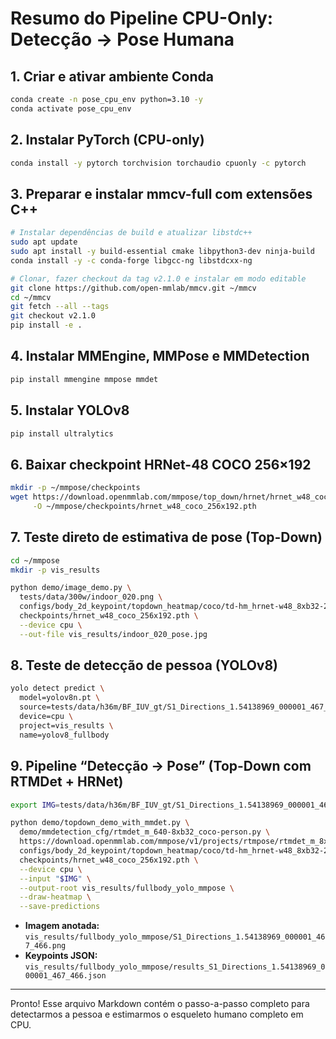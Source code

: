 # Resumo do Pipeline CPU-Only: Detecção → Pose Humana

## 1. Criar e ativar ambiente Conda

```bash
conda create -n pose_cpu_env python=3.10 -y
conda activate pose_cpu_env
```

## 2. Instalar PyTorch (CPU-only)

```bash
conda install -y pytorch torchvision torchaudio cpuonly -c pytorch
```

## 3. Preparar e instalar **mmcv-full** com extensões C++

```bash
# Instalar dependências de build e atualizar libstdc++
sudo apt update
sudo apt install -y build-essential cmake libpython3-dev ninja-build
conda install -y -c conda-forge libgcc-ng libstdcxx-ng

# Clonar, fazer checkout da tag v2.1.0 e instalar em modo editable
git clone https://github.com/open-mmlab/mmcv.git ~/mmcv
cd ~/mmcv
git fetch --all --tags
git checkout v2.1.0
pip install -e .
```

## 4. Instalar MMEngine, MMPose e MMDetection

```bash
pip install mmengine mmpose mmdet
```

## 5. Instalar YOLOv8

```bash
pip install ultralytics
```

## 6. Baixar checkpoint HRNet-48 COCO 256×192

```bash
mkdir -p ~/mmpose/checkpoints
wget https://download.openmmlab.com/mmpose/top_down/hrnet/hrnet_w48_coco_256x192-b9e0b3ab_20200708.pth \
     -O ~/mmpose/checkpoints/hrnet_w48_coco_256x192.pth
```

## 7. Teste direto de estimativa de pose (Top-Down)

```bash
cd ~/mmpose
mkdir -p vis_results

python demo/image_demo.py \
  tests/data/300w/indoor_020.png \
  configs/body_2d_keypoint/topdown_heatmap/coco/td-hm_hrnet-w48_8xb32-210e_coco-256x192.py \
  checkpoints/hrnet_w48_coco_256x192.pth \
  --device cpu \
  --out-file vis_results/indoor_020_pose.jpg
```

## 8. Teste de detecção de pessoa (YOLOv8)

```bash
yolo detect predict \
  model=yolov8n.pt \
  source=tests/data/h36m/BF_IUV_gt/S1_Directions_1.54138969_000001_467_466.png \
  device=cpu \
  project=vis_results \
  name=yolov8_fullbody
```

## 9. Pipeline “Detecção → Pose” (Top-Down com RTMDet + HRNet)

```bash
export IMG=tests/data/h36m/BF_IUV_gt/S1_Directions_1.54138969_000001_467_466.png

python demo/topdown_demo_with_mmdet.py \
  demo/mmdetection_cfg/rtmdet_m_640-8xb32_coco-person.py \
  https://download.openmmlab.com/mmpose/v1/projects/rtmpose/rtmdet_m_8xb32-100e_coco-obj365-person-235e8209.pth \
  configs/body_2d_keypoint/topdown_heatmap/coco/td-hm_hrnet-w48_8xb32-210e_coco-256x192.py \
  checkpoints/hrnet_w48_coco_256x192.pth \
  --device cpu \
  --input "$IMG" \
  --output-root vis_results/fullbody_yolo_mmpose \
  --draw-heatmap \
  --save-predictions
```

* **Imagem anotada:**
  `vis_results/fullbody_yolo_mmpose/S1_Directions_1.54138969_000001_467_466.png`
* **Keypoints JSON:**
  `vis_results/fullbody_yolo_mmpose/results_S1_Directions_1.54138969_000001_467_466.json`

---

Pronto! Esse arquivo Markdown contém o passo-a-passo completo para detectarmos a pessoa e estimarmos o esqueleto humano completo em CPU.

